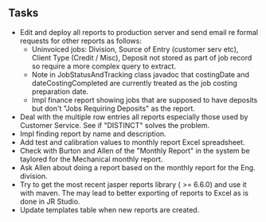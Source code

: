 ## Tasks
- Edit and deploy all reports to production server and send email re formal
  requests for other reports as follows: 
  * Uninvoiced jobs: Division, Source of Entry (customer serv etc), Client Type (Credit / Misc), Deposit not 
    stored as part of job record so require a more complex query to extract.
  * Note in JobStatusAndTracking class javadoc that costingDate and dateCostingCompleted
    are currently treated as the job costing preparation date.
  * Impl finance report showing jobs that are supposed to have deposits but don't
    "Jobs Requiring Deposits" as the report. 
- Deal with the multiple row entries all reports especially those used by 
  Customer Service. See if "DISTINCT" solves the problem.
- Impl finding report by name and description.
- Add test and calibration values to monthly report Excel spreadsheet.
- Check with Burton and Allen of the "Monthly Report" in the system be taylored
  for the Mechanical monthly report.
- Ask Allen about doing a report based on the monthly report for the Eng. division.
- Try to get the most recent jasper reports library ( >= 6.6.0) and use it with maven.
  The may lead to better exporting of reports to Excel as is done in JR Studio.
- Update templates table when new reports are created.
